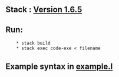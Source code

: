 ## Stack : [Version 1.6.5](http://docs.haskellstack.org/en/stable/install_and_upgrade)
## Run:
        * stack build
        * stack exec code-exe < filename
        
## Example syntax in [example.l](./example.l)
